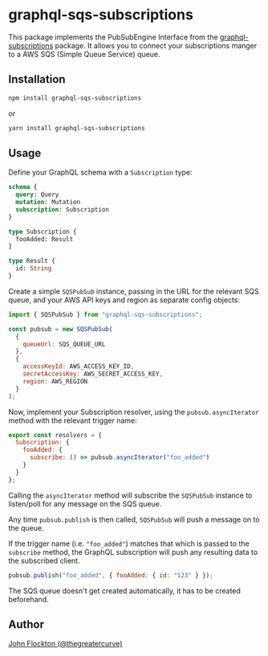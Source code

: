 # graphql-sqs-subscriptions

This package implements the PubSubEngine Interface from the [graphql-subscriptions](https://github.com/apollographql/graphql-subscriptions) package. It allows you to connect your subscriptions manger to a AWS SQS (Simple Queue Service) queue.

## Installation

```bash
npm install graphql-sqs-subscriptions
```

or

```bash
yarn install graphql-sqs-subscriptions
```

## Usage

Define your GraphQL schema with a `Subscription` type:

```graphql
schema {
  query: Query
  mutation: Mutation
  subscription: Subscription
}

type Subscription {
  fooAdded: Result
}

type Result {
  id: String
}
```

Create a simple `SQSPubSub` instance, passing in the URL for the relevant SQS queue, and your AWS API keys and region as separate config objects:

```js
import { SQSPubSub } from "graphql-sqs-subscriptions";

const pubsub = new SQSPubSub(
  {
    queueUrl: SQS_QUEUE_URL
  },
  {
    accessKeyId: AWS_ACCESS_KEY_ID,
    secretAccessKey: AWS_SECRET_ACCESS_KEY,
    region: AWS_REGION
  }
);
```

Now, implement your Subscription resolver, using the `pubsub.asyncIterator` method with the relevant trigger name:

```js
export const resolvers = {
  Subscription: {
    fooAdded: {
      subscribe: () => pubsub.asyncIterator("foo_added")
    }
  }
};
```

Calling the `asyncIterator` method will subscribe the `SQSPubSub` instance to listen/poll for any message on the SQS queue.

Any time `pubsub.publish` is then called, `SQSPubSub` will push a message on to the queue.

If the trigger name (i.e. `"foo_added"`) matches that which is passed to the `subscribe` method, the GraphQL subscription will push any resulting data to the subscribed client.

```js
pubsub.publish("foo_added", { fooAdded: { id: "123" } });
```

The SQS queue doesn't get created automatically, it has to be created beforehand.

## Author

[John Flockton (@thegreatercurve)](https://www.github.com/thegreatercurve)
